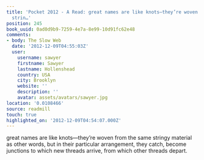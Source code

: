 ```yaml
---
title: 'Pocket 2012 - A Read: great names are like knots—they’re woven from the same
  strin…'
position: 245
book_uuid: 0ad0d9b9-7259-4e7a-8e99-10d91fc62e48
comments:
- body: The Slow Web
  date: '2012-12-09T04:55:03Z'
  user:
    username: sawyer
    firstname: Sawyer
    lastname: Hollenshead
    country: USA
    city: Brooklyn
    website: ''
    description: ''
    avatar: assets/avatars/sawyer.jpg
location: '0.0108466'
source: readmill
touch: true
highlighted_on: '2012-12-09T04:54:07.000Z'
---
```


great names are like knots—they’re woven from the same stringy material as other words, but in their particular arrangement, they catch, become junctions to which new threads arrive, from which other threads depart.